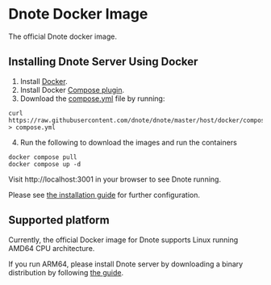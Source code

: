 # Dnote Docker Image

The official Dnote docker image.

## Installing Dnote Server Using Docker

1. Install [Docker](https://docs.docker.com/install/).
2. Install Docker [Compose plugin](https://docs.docker.com/compose/install/linux/).
3. Download the [compose.yml](https://raw.githubusercontent.com/dnote/dnote/master/host/docker/compose.yml) file by running:

```
curl https://raw.githubusercontent.com/dnote/dnote/master/host/docker/compose.yml > compose.yml
```

4. Run the following to download the images and run the containers

```
docker compose pull
docker compose up -d
```

Visit http://localhost:3001 in your browser to see Dnote running.

Please see [the installation guide](https://github.com/dnote/dnote/blob/master/SELF_HOSTING.md) for further configuration.

## Supported platform

Currently, the official Docker image for Dnote supports Linux running AMD64 CPU architecture.

If you run ARM64, please install Dnote server by downloading a binary distribution by following [the guide](https://github.com/dnote/dnote/blob/master/SELF_HOSTING.md).
